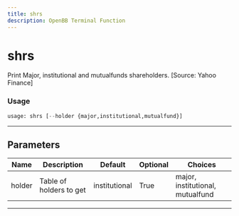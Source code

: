 ```yaml
---
title: shrs
description: OpenBB Terminal Function
---
```


# shrs

Print Major, institutional and mutualfunds shareholders. [Source: Yahoo Finance]

### Usage 
```python
usage: shrs [--holder {major,institutional,mutualfund}]
```

---
## Parameters

| Name | Description | Default | Optional | Choices |
| ---- | ----------- | ------- | -------- | ------- |
| holder | Table of holders to get | institutional | True | major, institutional, mutualfund |


---
